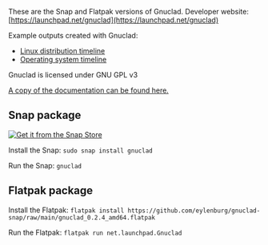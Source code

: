 These are the Snap and Flatpak versions of Gnuclad. Developer website: [https://launchpad.net/gnuclad](https://launchpad.net/gnuclad)

Example outputs created with Gnuclad:
* [Linux distribution timeline](https://upload.wikimedia.org/wikipedia/commons/1/1b/Linux_Distribution_Timeline.svg)
* [Operating system timeline](https://eylenburg.github.io/pics/Eylenburg_Operating_System_Timeline_Family_Tree.svg)

Gnuclad is licensed under GNU GPL v3

[A copy of the documentation can be found here.](https://eylenburg.github.io/gnuclad/documentation/Index.html)


## Snap package

[![Get it from the Snap Store](https://snapcraft.io/static/images/badges/en/snap-store-black.svg)](https://snapcraft.io/gnuclad)

Install the Snap:
`sudo snap install gnuclad`

Run the Snap:
`gnuclad`

## Flatpak package

Install the Flatpak:
`flatpak install https://github.com/eylenburg/gnuclad-snap/raw/main/gnuclad_0.2.4_amd64.flatpak`

Run the Flatpak:
`flatpak run net.launchpad.Gnuclad`

